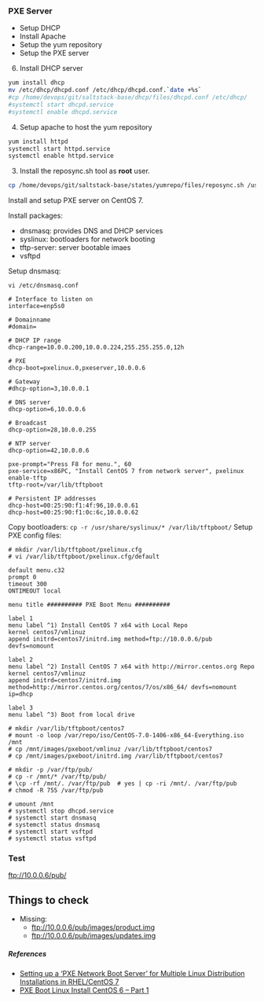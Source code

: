 
### PXE Server

- Setup DHCP
- Install Apache
- Setup the yum repository
- Setup the PXE server

6. Install DHCP server   

 ```bash
yum install dhcp
mv /etc/dhcp/dhcpd.conf /etc/dhcp/dhcpd.conf.`date +%s`
#cp /home/devops/git/saltstack-base/dhcp/files/dhcpd.conf /etc/dhcp/
#systemctl start dhcpd.service
#systemctl enable dhcpd.service
```

4. Setup apache to host the yum repository 
 
 ```bash
yum install httpd
systemctl start httpd.service
systemctl enable httpd.service
```

3. Install the reposync.sh tool as **root** user.

 ```bash
cp /home/devops/git/saltstack-base/states/yumrepo/files/reposync.sh /usr/local/bin/
```

Install and setup PXE server on CentOS 7.  

Install packages:
- dnsmasq: provides DNS and DHCP services
- syslinux: bootloaders for network booting
- tftp-server: server bootable imaes
- vsftpd

Setup dnsmasq:
```
vi /etc/dnsmasq.conf
```
```
# Interface to listen on
interface=enp5s0

# Domainname
#domain=

# DHCP IP range
dhcp-range=10.0.0.200,10.0.0.224,255.255.255.0,12h

# PXE
dhcp-boot=pxelinux.0,pxeserver,10.0.0.6

# Gateway
#dhcp-option=3,10.0.0.1

# DNS server
dhcp-option=6,10.0.0.6

# Broadcast
dhcp-option=28,10.0.0.255

# NTP server
dhcp-option=42,10.0.0.6

pxe-prompt="Press F8 for menu.", 60
pxe-service=x86PC, "Install CentOS 7 from network server", pxelinux
enable-tftp
tftp-root=/var/lib/tftpboot

# Persistent IP addresses
dhcp-host=00:25:90:f1:4f:96,10.0.0.61
dhcp-host=00:25:90:f1:0c:6c,10.0.0.62
```

Copy bootloaders: `cp -r /usr/share/syslinux/* /var/lib/tftpboot/`
Setup PXE config files:
```
# mkdir /var/lib/tftpboot/pxelinux.cfg
# vi /var/lib/tftpboot/pxelinux.cfg/default
```
```
default menu.c32
prompt 0
timeout 300
ONTIMEOUT local

menu title ########## PXE Boot Menu ##########

label 1
menu label ^1) Install CentOS 7 x64 with Local Repo
kernel centos7/vmlinuz
append initrd=centos7/initrd.img method=ftp://10.0.0.6/pub devfs=nomount

label 2
menu label ^2) Install CentOS 7 x64 with http://mirror.centos.org Repo
kernel centos7/vmlinuz
append initrd=centos7/initrd.img method=http://mirror.centos.org/centos/7/os/x86_64/ devfs=nomount ip=dhcp

label 3
menu label ^3) Boot from local drive
```

```
# mkdir /var/lib/tftpboot/centos7
# mount -o loop /var/repo/iso/CentOS-7.0-1406-x86_64-Everything.iso /mnt
# cp /mnt/images/pxeboot/vmlinuz /var/lib/tftpboot/centos7
# cp /mnt/images/pxeboot/initrd.img /var/lib/tftpboot/centos7

# mkdir -p /var/ftp/pub/
# cp -r /mnt/* /var/ftp/pub/
# \cp -rf /mnt/. /var/ftp/pub  # yes | cp -ri /mnt/. /var/ftp/pub
# chmod -R 755 /var/ftp/pub

# umount /mnt
# systemctl stop dhcpd.service
# systemctl start dnsmasq
# systemctl status dnsmasq
# systemctl start vsftpd
# systemctl status vsftpd
```

### Test

ftp://10.0.0.6/pub/

## Things to check
- Missing:
  - ftp://10.0.0.6/pub/images/product.img
  - ftp://10.0.0.6/pub/images/updates.img



##### References

- [Setting up a ‘PXE Network Boot Server’ for Multiple Linux Distribution Installations in RHEL/CentOS 7](http://www.tecmint.com/install-pxe-network-boot-server-in-centos-7/)
- [PXE Boot Linux Install CentOS 6 – Part 1](https://conradjonesit.wordpress.com/2013/07/07/pxe-boot-linux-install-centos-6/)




